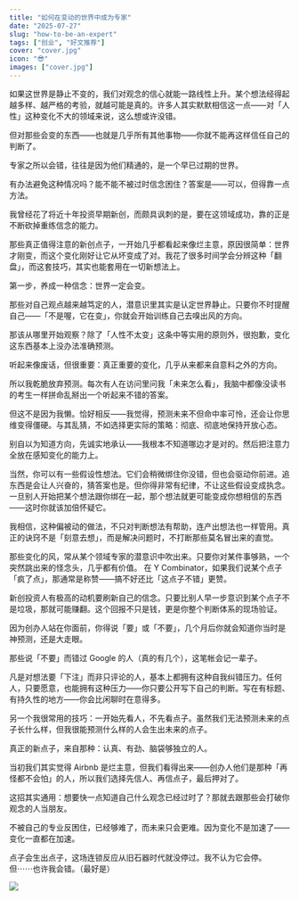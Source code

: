 ```yaml
---
title: "如何在变动的世界中成为专家"
date: "2025-07-27"
slug: "how-to-be-an-expert"
tags: ["创业", "好文推荐"]
cover: "cover.jpg"
icon: "😎"
images: ["cover.jpg"]
---
```

如果这世界是静止不变的，我们对观念的信心就能一路线性上升。某个想法经得起越多样、越严格的考验，就越可能是真的。许多人其实默默相信这一点——对「人性」这种变化不大的领域来说，这么想或许没错。



但对那些会变的东西——也就是几乎所有其他事物——你就不能再这样信任自己的判断了。



专家之所以会错，往往是因为他们精通的，是一个早已过期的世界。



有办法避免这种情况吗？能不能不被过时信念困住？答案是——可以，但得靠一点方法。



我曾经花了将近十年投资早期新创，而颇具讽刺的是，要在这领域成功，靠的正是不断砍掉重练信念的能力。



那些真正值得注意的新创点子，一开始几乎都看起来像烂主意，原因很简单：世界才刚变，而这个变化刚好让它从坏变成了对。我花了很多时间学会分辨这种「翻盘」，而这套技巧，其实也能套用在一切新想法上。



第一步，养成一种信念：世界一定会变。



那些对自己观点越来越笃定的人，潜意识里其实是认定世界静止。只要你不时提醒自己——「不是喔，它在变」，你就会开始训练自己去嗅出风的方向。



那该从哪里开始观察？除了「人性不太变」这条中等实用的原则外，很抱歉，变化这东西基本上没办法准确预测。



听起来像废话，但很重要：真正重要的变化，几乎从来都来自意料之外的方向。



所以我乾脆放弃预测。每次有人在访问里问我「未来怎么看」，我脑中都像没读书的考生一样拼命乱掰出一个听起来不错的答案。



但这不是因为我懒。恰好相反——我觉得，预测未来不但命中率可怜，还会让你思维变得僵硬。与其乱猜，不如选择更实际的策略：彻底、彻底地保持开放心态。



别自以为知道方向，先诚实地承认——我根本不知道哪边才是对的。然后把注意力全放在感知变化的能力上。



当然，你可以有一些假设性想法。它们会稍微绑住你没错，但也会驱动你前进。追东西是会让人兴奋的，猜答案也是。但你得非常有纪律，不让这些假设变成执念。
一旦别人开始把某个想法跟你绑在一起，那个想法就更可能变成你想相信的东西——这时你就该加倍怀疑它。



我相信，这种偏被动的做法，不只对判断想法有帮助，连产出想法也一样管用。真正的诀窍不是「刻意去想」，而是解决问题时，不打断那些莫名冒出来的直觉。



那些变化的风，常从某个领域专家的潜意识中吹出来。只要你对某件事够熟，一个突然跳出来的怪念头，几乎都有价值。
在 Y Combinator，如果我们说某个点子「疯了点」，那通常是称赞——搞不好还比「这点子不错」更赞。



新创投资人有极高的动机要刷新自己的信念。只要比别人早一步意识到某个点子不是垃圾，那就可能赚翻。这个回报不只是钱，更是你整个判断体系的现场验证。



因为创办人站在你面前，你得说「要」或「不要」，几个月后你就会知道你当时是神预测，还是大走眼。



那些说「不要」而错过 Google 的人（真的有几个），这笔帐会记一辈子。



凡是对想法要「下注」而非只评论的人，基本上都拥有这种自我纠错压力。任何人，只要愿意，也能拥有这种压力——你只要公开写下自己的判断。写在有标题、有持久性的地方——你会比闲聊时在意得多。



另一个我很常用的技巧：一开始先看人，不先看点子。虽然我们无法预测未来的点子长什么样，但我很能预测什么样的人会生出未来的点子。



真正的新点子，来自那种：认真、有劲、脑袋够独立的人。



当初我们其实觉得 Airbnb 是烂主意，但我们看得出来——创办人他们是那种「再怪都不会怕」的人，所以我们选择先信人、再信点子，最后押对了。



这招其实通用：想要快一点知道自己什么观念已经过时了？那就去跟那些会打破你观念的人当朋友。



不被自己的专业反困住，已经够难了，而未来只会更难。因为变化不是加速了——变化一直都在加速。



点子会生出点子，这场连锁反应从旧石器时代就没停过。我不认为它会停。
但⋯⋯也许我会错。（最好是）




![](https://prod-files-secure.s3.us-west-2.amazonaws.com/112d0858-5090-4d34-a606-b75eb8d65fd2/46476355-9cf3-4e99-9b7a-3531bc426380/1000202064.png?X-Amz-Algorithm=AWS4-HMAC-SHA256&X-Amz-Content-Sha256=UNSIGNED-PAYLOAD&X-Amz-Credential=ASIAZI2LB466S7EBB3AT%2F20251022%2Fus-west-2%2Fs3%2Faws4_request&X-Amz-Date=20251022T051430Z&X-Amz-Expires=3600&X-Amz-Security-Token=IQoJb3JpZ2luX2VjEGoaCXVzLXdlc3QtMiJIMEYCIQCVt%2Bgz%2FWVsCF22aBfB1f6mmNdTzkemtef7bYyvLrxfTwIhAIUn%2B5BbVwIpa1S%2FdNGzEDgOAsYr4eaod8OtsjEMph05Kv8DCCMQABoMNjM3NDIzMTgzODA1IgxT0JlnWu81pjMmu%2B8q3AOpzt%2BL9AIgIjSPmnmw1pWCPGszRdLBZUgS86Iw3OQ%2BAEfx68KK1cc2VM%2FWmNsVBoikAieQ45qBIvUNDvoXPfUex%2FnABn%2BfowN4WlsioZG41ex4UBYOiXmgW0RjmaVzkUjAwIPnfgwIrNa9CWFrhHDRyUw6WqlL6Zgd2NO0TKHWtURDP3eE%2BoEKeOhgzw0U%2FJldDx7WP1Oy%2FyrTsjxKj23aQP89I9yFa6UHFW%2FGJboxE4IyBI4eCN%2BLnRkSFb3WOh3f%2BZg9CmwLIYeVlx%2FLcz59%2FRNA0456sMedR2qwYLRFKDbuqIDU0utpNTYZZ%2BB5%2BUUh8tYVCMbYnMswZP32AffkX%2Fsx3fuVrwOgisJY4gCo3E8Q3r06dH%2B%2BAvj16aoxThhLO%2FOXextUuYfdebi6mngKk%2BzuCAfWZCDxZM4bYlcT8JA3zY3XPK%2BEJZormU16RNGfdBJjR3wYg7AegK0sIyhsNL4Y2W%2Fwa3OPNzqwUZwe7TEPkf73Am5tvjMq0%2FLx7y3CwAauTZyNVXQgfZjb52c4YpKbFJs24t1hG7H2iA3v6%2B4FL3ziO%2Biq13xKC8ZSBa3V1fwkdZGKG5xxGXD3%2B2c1yZSYEKQenOix5qcARcF%2BxsKXtYffpz3VVIcd3DDN5%2BDHBjqkAe5CsM9louonjzM42Dt0byL8wW7uu1ZiSzOJCb5yYWPf%2BGHpGd7ha37OM1WesVNBfT5CIOxgFKhsZsgpZ%2FE1Ag7n3iOf%2F547crJgPuQFPpzE5RF5GGZGNlwAy9n3G5DvzhvANxoOEcfEdBf2vH2fYaHZTxXSpF55qo%2FllTH2PFr8KchneQrLOlzAcWh%2BaqD9eYVvhDS%2BpMSbe59qAppKiD2G0iN%2F&X-Amz-Signature=14bb35ab4b64b2995ed93082f6cb55aa66ca6f7a2b83470985d1ab82646704a7&X-Amz-SignedHeaders=host&x-amz-checksum-mode=ENABLED&x-id=GetObject)

